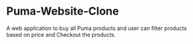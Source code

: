 
# Puma-Website-Clone

A web application to buy all Puma products and user can filter products based on price and Checkout the products.


